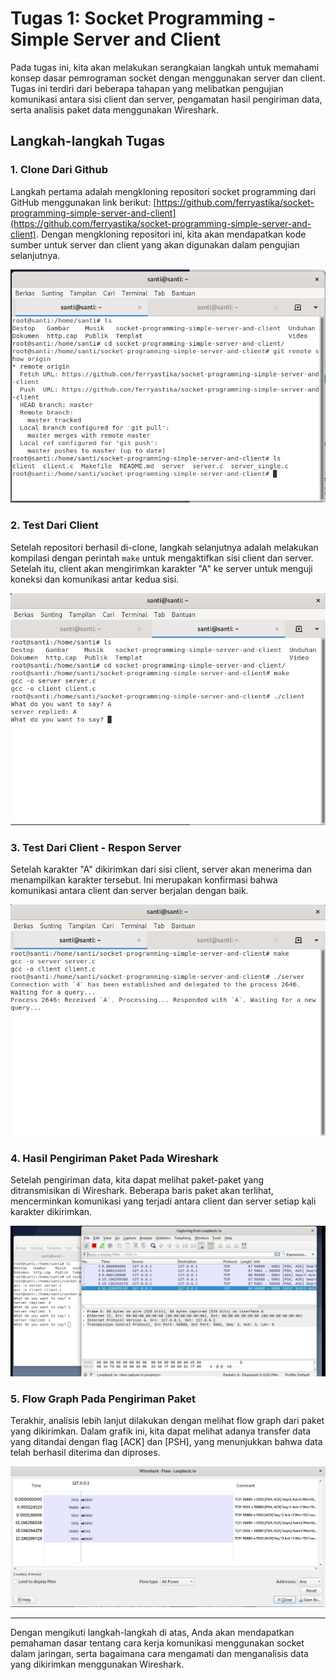 # **Tugas 1: Socket Programming - Simple Server and Client**

Pada tugas ini, kita akan melakukan serangkaian langkah untuk memahami konsep dasar pemrograman socket dengan menggunakan server dan client. Tugas ini terdiri dari beberapa tahapan yang melibatkan pengujian komunikasi antara sisi client dan server, pengamatan hasil pengiriman data, serta analisis paket data menggunakan Wireshark.

## **Langkah-langkah Tugas**

### 1. Clone Dari Github
Langkah pertama adalah mengkloning repositori socket programming dari GitHub menggunakan link berikut: [https://github.com/ferryastika/socket-programming-simple-server-and-client](https://github.com/ferryastika/socket-programming-simple-server-and-client). Dengan mengkloning repositori ini, kita akan mendapatkan kode sumber untuk server dan client yang akan digunakan dalam pengujian selanjutnya.

![Gambar1](assets/clone_socket.jpg)

### 2. Test Dari Client
Setelah repositori berhasil di-clone, langkah selanjutnya adalah melakukan kompilasi dengan perintah `make` untuk mengaktifkan sisi client dan server. Setelah itu, client akan mengirimkan karakter "A" ke server untuk menguji koneksi dan komunikasi antar kedua sisi.

![Gambar1](assets/test_client.jpg)

### 3. Test Dari Client - Respon Server
Setelah karakter "A" dikirimkan dari sisi client, server akan menerima dan menampilkan karakter tersebut. Ini merupakan konfirmasi bahwa komunikasi antara client dan server berjalan dengan baik.

![Gambar1](assets/respon_server.jpg)

### 4. Hasil Pengiriman Paket Pada Wireshark
Setelah pengiriman data, kita dapat melihat paket-paket yang ditransmisikan di Wireshark. Beberapa baris paket akan terlihat, mencerminkan komunikasi yang terjadi antara client dan server setiap kali karakter dikirimkan.

![Gambar1](assets/result_paket_wireshark.jpg)

### 5. Flow Graph Pada Pengiriman Paket
Terakhir, analisis lebih lanjut dilakukan dengan melihat flow graph dari paket yang dikirimkan. Dalam grafik ini, kita dapat melihat adanya transfer data yang ditandai dengan flag [ACK] dan [PSH], yang menunjukkan bahwa data telah berhasil diterima dan diproses.

![Gambar1](assets/flowgraph.jpg)

---
Dengan mengikuti langkah-langkah di atas, Anda akan mendapatkan pemahaman dasar tentang cara kerja komunikasi menggunakan socket dalam jaringan, serta bagaimana cara mengamati dan menganalisis data yang dikirimkan menggunakan Wireshark.
